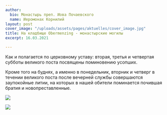 ```yaml
---
author:
  bio: Монастырь преп. Иова Почаевского
  name: Иеромонах Корнилий
layout: post
cover_image: "/uploads/assets/pages/aktuelles/cover_image.jpg"
title: На кладбище Obermenzing - монастырские могилы
excerpt: 16.03.2021

---
```

Как и полагается по церковному уставу: вторая, третья и четвертая субботы великого поста посвящены поминовению усопших.

Кроме того на буднях, а именно в понедельник, вторник и четверг в течении великого поста после вечерней службы совершаются заупокойные литии, на которых в нашей обители поминается почившая братия и новопреставленные.

![](https://res.cloudinary.com/hiobmon/image/upload/v1618052463/media/2021/Screenshot_2021-04-10_at_12.57.34_w5vd4o.jpg)

![](https://res.cloudinary.com/hiobmon/image/upload/v1618052335/media/2021/Screenshot_2021-04-10_at_12.57.59_z5fkq4.png)